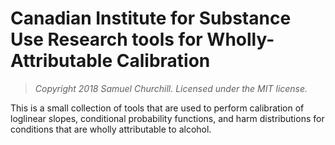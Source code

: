 # Canadian Institute for Substance Use Research tools for Wholly-Attributable Calibration

> *Copyright 2018 Samuel Churchill. Licensed under the MIT license.*

This is a small collection of tools that are used to perform calibration of loglinear slopes, conditional probability functions, and harm distributions for conditions that are wholly attributable to alcohol.
